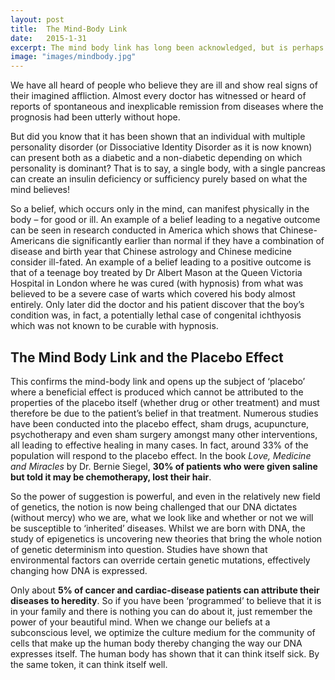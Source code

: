 ```yaml
---
layout: post
title:  The Mind-Body Link
date:   2015-1-31
excerpt: The mind body link has long been acknowledged, but is perhaps counter-cultural in the Western world which focuses almost exclusively on the biochemistry of the body often to the exclusion of the health of the patient’s mind. However, promoting bodily health without encouraging health of the mind is an exercise in futility.
image: "images/mindbody.jpg"
---
```


We have all heard of people who believe they are ill and show real signs of their imagined affliction. Almost every doctor has witnessed or heard of reports of spontaneous and inexplicable remission from diseases where the prognosis had been utterly without hope.

But did you know that it has been shown that an individual with multiple personality disorder (or Dissociative Identity Disorder as it is now known) can present both as a diabetic and a non-diabetic depending on which personality is dominant?  That is to say, a single body, with a single pancreas can create an insulin deficiency or sufficiency purely based on what the mind believes!

So a belief, which occurs only in the mind, can manifest physically in the body – for good or ill. An example of a belief leading to a negative outcome can be seen in research conducted in America which shows that Chinese-Americans die significantly earlier than normal if they have a combination of disease and birth year that Chinese astrology and Chinese medicine consider ill-fated.  An example of a belief leading to a positive outcome is that of a teenage boy treated by Dr Albert Mason at the Queen Victoria Hospital in London where he was cured (with hypnosis) from what was believed to be a severe case of warts which covered his body almost entirely.  Only later did the doctor and his patient discover that the boy’s condition was, in fact, a potentially lethal case of congenital ichthyosis which was not known to be curable with hypnosis.

## The Mind Body Link and the Placebo Effect

This confirms the mind-body link and opens up the subject of ‘placebo’ where a beneficial effect is produced which cannot be attributed to the properties of the placebo itself (whether drug or other treatment) and must therefore be due to the patient’s belief in that treatment. Numerous studies have been conducted into the placebo effect, sham drugs, acupuncture, psychotherapy and even sham surgery amongst many other interventions, all leading to effective healing in many cases. In fact, around 33% of the population will respond to the placebo effect.  In the book *Love, Medicine and Miracles* by Dr. Bernie Siegel, **30% of patients who were given saline but told it may be chemotherapy, lost their hair**.

So the power of suggestion is powerful, and even in the relatively new field of genetics, the notion is now being challenged that our DNA dictates (without mercy) who we are, what we look like and whether or not we will be susceptible to ‘inherited’ diseases. Whilst we are born with DNA, the study of epigenetics is uncovering new theories that bring the whole notion of genetic determinism into question. Studies have shown that environmental factors can override certain genetic mutations, effectively changing how DNA is expressed.

Only about **5% of cancer and cardiac-disease patients can attribute their diseases to heredity**. So if you have been ‘programmed’ to believe that it is in your family and there is nothing you can do about it, just remember the power of your beautiful mind. When we change our beliefs at a subconscious level, we optimize the culture medium for the community of cells that make up the human body thereby changing the way our DNA expresses itself. The human body has shown that it can think itself sick. By the same token, it can think itself well.
